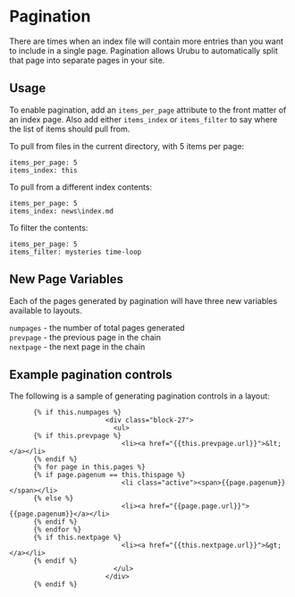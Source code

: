 # Pagination

There are times when an index file will contain more entries than you want to include in a single page.  Pagination allows Urubu to automatically split that page into separate pages in your site.

## Usage

To enable pagination, add an `items_per_page` attribute to the front matter of an index page.  Also add either `items_index` or `items_filter` to say where the list of items should pull from.  

To pull from files in the current directory, with 5 items per page:

```
items_per_page: 5
items_index: this
```

To pull from a different index contents:

```
items_per_page: 5
items_index: news\index.md
```

To filter the contents:

```
items_per_page: 5
items_filter: mysteries time-loop
```

## New Page Variables

Each of the pages generated by pagination will have three new variables available to layouts.

`numpages` - the number of total pages generated  
`prevpage` - the previous page in the chain  
`nextpage` - the next page in the chain  

## Example pagination controls

The following is a sample of generating pagination controls in a layout:

```
      {% if this.numpages %}
			            <div class="block-27">
			              <ul>
      {% if this.prevpage %}
			                <li><a href="{{this.prevpage.url}}">&lt;</a></li>
      {% endif %}
      {% for page in this.pages %}
      {% if page.pagenum == this.thispage %}
			                <li class="active"><span>{{page.pagenum}}</span></li>
      {% else %}
			                <li><a href="{{page.page.url}}">{{page.pagenum}}</a></li>
      {% endif %}
      {% endfor %}
      {% if this.nextpage %}
			                <li><a href="{{this.nextpage.url}}">&gt;</a></li>
      {% endif %}
			              </ul>
			            </div>
      {% endif %}
```
